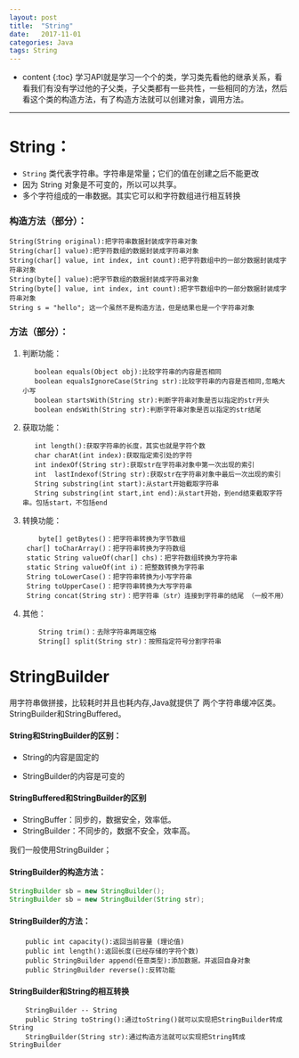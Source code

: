 ```yaml
---
layout: post
title:  "String"
date:   2017-11-01
categories: Java
tags: String
---
```


* content
{:toc}
学习API就是学习一个个的类，学习类先看他的继承关系，看看我们有没有学过他的子父类，子父类都有一些共性，一些相同的方法，然后看这个类的构造方法，有了构造方法就可以创建对象，调用方法。

---

# String：

- `String` 类代表字符串。字符串是常量；它们的值在创建之后不能更改
- 因为 String 对象是不可变的，所以可以共享。
- 多个字符组成的一串数据。其实它可以和字符数组进行相互转换

### 构造方法（部分）：

```
String(String original):把字符串数据封装成字符串对象
String(char[] value):把字符数组的数据封装成字符串对象
String(char[] value, int index, int count):把字符数组中的一部分数据封装成字符串对象 
String(byte[] value):把字节数组的数据封装成字符串对象
String(byte[] value, int index, int count):把字节数组中的一部分数据封装成字符串对象  
String s = "hello"; 这一个虽然不是构造方法，但是结果也是一个字符串对象
```

### 方法（部分）：

1. 判断功能：

   ```
      boolean equals(Object obj):比较字符串的内容是否相同
      boolean equalsIgnoreCase(String str):比较字符串的内容是否相同,忽略大小写
      boolean startsWith(String str):判断字符串对象是否以指定的str开头
      boolean endsWith(String str):判断字符串对象是否以指定的str结尾
   ```

2. 获取功能：

   ```
      int length():获取字符串的长度，其实也就是字符个数
      char charAt(int index):获取指定索引处的字符
      int indexOf(String str):获取str在字符串对象中第一次出现的索引
      int  lastIndexof(String str):获取str在字符串对象中最后一次出现的索引
      String substring(int start):从start开始截取字符串
      String substring(int start,int end):从start开始，到end结束截取字符串。包括start，不包括end
   ```

3. 转换功能：

   ```
       byte[] getBytes()：把字符串转换为字节数组
   	char[] toCharArray()：把字符串转换为字符数组
   	static String valueOf(char[] chs)：把字符数组转换为字符串
   	static String valueOf(int i)：把整数转换为字符串
   	String toLowerCase()：把字符串转换为小写字符串
   	String toUpperCase()：把字符串转换为大写字符串
   	String concat(String str)：把字符串（str）连接到字符串的结尾 （一般不用） 
   ```

4. 其他：

   ```
       String trim()：去除字符串两端空格
       String[] split(String str)：按照指定符号分割字符串
   ```

# StringBuilder

用字符串做拼接，比较耗时并且也耗内存,Java就提供了 两个字符串缓冲区类。StringBuilder和StringBuffered。

#### String和StringBuilder的区别：

* String的内容是固定的


* StringBuilder的内容是可变的

#### StringBuffered和StringBuilder的区别

* StringBuffer：同步的，数据安全，效率低。
* StringBuilder：不同步的，数据不安全，效率高。

我们一般使用StringBuilder；

#### **StringBuilder的构造方法：**

```java
StringBuilder sb = new StringBuilder();
StringBuilder sb = new StringBuilder(String str);
```

#### StringBuilder的方法：

```
    public int capacity():返回当前容量 (理论值)
    public int length():返回长度(已经存储的字符个数)
	public StringBuilder append(任意类型):添加数据，并返回自身对象
	public StringBuilder reverse():反转功能
```

#### **StringBuilder和String的相互转换**

```
	StringBuilder -- String
  	public String toString():通过toString()就可以实现把StringBuilder转成String
	StringBuilder(String str):通过构造方法就可以实现把String转成StringBuilder
```



